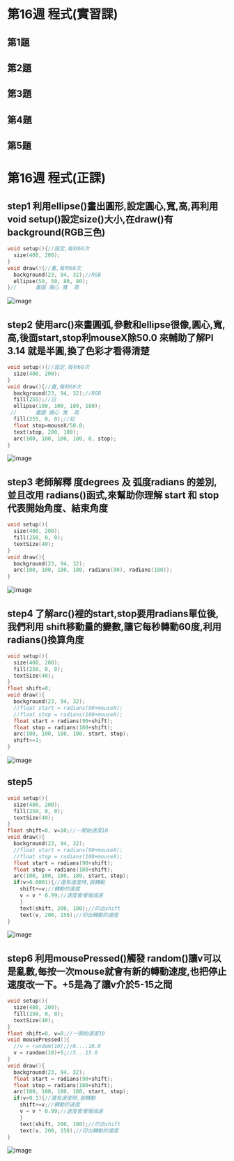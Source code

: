 # 第16週 程式(實習課)
## 第1題
## 第2題
## 第3題
## 第4題
## 第5題


# 第16週 程式(正課)
## step1 利用ellipse()畫出圓形,設定圓心,寬,高,再利用void setup()設定size()大小,在draw()有background(RGB三色)
```c
void setup(){//設定,每秒60次
  size(400, 200);
}
void draw(){//畫,每秒60次
  background(23, 94, 32);//RGB
  ellipse(50, 50, 80, 80);
}//      畫圖 圓心 寬  高
```
![image](https://raw.githubusercontent.com/xytungg/2020cce/gh-pages/week16/week16-1.png)
## step2 使用arc()來畫圓弧,參數和ellipse很像,圓心,寬,高,後面start,stop利mouseX除50.0 來輔助了解PI 3.14 就是半圓,換了色彩才看得清楚
```c
void setup(){//設定,每秒60次
  size(400, 200);
}
void draw(){//畫,每秒60次
  background(23, 94, 32);//RGB
  fill(255);//白
  ellipse(100, 100, 180, 180);
 //      畫圖 圓心 寬  高
  fill(255, 0, 0);//紅
  float stop=mouseX/50.0;
  text(stop, 200, 100);
  arc(100, 100, 180, 180, 0, stop);
}
```
![image](https://raw.githubusercontent.com/xytungg/2020cce/gh-pages/week16/week16-2.png)
## step3 老師解釋 度degrees 及 弧度radians 的差別, 並且改用 radians()函式,來幫助你理解 start 和 stop 代表開始角度、結束角度 
```c
void setup(){
  size(400, 200);
  fill(250, 0, 0);
  textSize(40);
}
void draw(){
  background(23, 94, 32);
  arc(100, 100, 180, 180, radians(90), radians(180));
}
```
![image](https://raw.githubusercontent.com/xytungg/2020cce/gh-pages/week16/week16-3.png)
## step4 了解arc()裡的start,stop要用radians單位後,我們利用 shift移動量的變數,讓它每秒轉動60度,利用radians()換算角度
```c
void setup(){
  size(400, 200);
  fill(250, 0, 0);
  textSize(40);
}
float shift=0;
void draw(){
  background(23, 94, 32);
  //float start = radians(90+mouseX);
  //float stop = radians(180+mouseX);
  float start = radians(90+shift);
  float stop = radians(180+shift);
  arc(100, 100, 180, 180, start, stop);
  shift+=1;
}
```
![image](https://raw.githubusercontent.com/xytungg/2020cce/gh-pages/week16/week16-4.png)
## step5
```c
void setup(){
  size(400, 200);
  fill(250, 0, 0);
  textSize(40);
}
float shift=0, v=10;//一開始速度10
void draw(){
  background(23, 94, 32);
  //float start = radians(90+mouseX);
  //float stop = radians(180+mouseX);
  float start = radians(90+shift);
  float stop = radians(180+shift);
  arc(100, 100, 180, 180, start, stop);
  if(v>0.0001){//還有速度時,就轉動
    shift+=v;//轉動的速度
    v = v * 0.99;//速度會慢慢減速
    }
    text(shift, 200, 100);//印出shift
    text(v, 200, 150);//印出轉動的速度
}
```
![image](https://github.com/xytungg/2020cce/blob/gh-pages/week16/week16-5.png)
## step6 利用mousePressed()觸發 random()讓v可以是亂數,每按一次mouse就會有新的轉動速度,也把停止速度改一下。+5是為了讓v介於5-15之間
```c
void setup(){
  size(400, 200);
  fill(250, 0, 0);
  textSize(40);
}
float shift=0, v=0;//一開始速度10
void mousePressed(){
  //v = random(10);//0....10.0
  v = random(10)+5;//5...15.0
}
void draw(){
  background(23, 94, 32);
  float start = radians(90+shift);
  float stop = radians(180+shift);
  arc(100, 100, 180, 180, start, stop);
  if(v>0.1){//還有速度時,就轉動
    shift+=v;//轉動的速度
    v = v * 0.99;//速度會慢慢減速
    }
    text(shift, 200, 100);//印出shift
    text(v, 200, 150);//印出轉動的速度
}
```
![image](https://github.com/xytungg/2020cce/blob/gh-pages/week16/week16-6.png)




